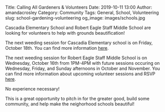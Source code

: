 Title: Calling All Gardeners & Volunteers 
Date: 2019-10-11 13:00
Author: amandacrosley
Category: Community
Tags: General, School, Volunteering
slug: school-gardening-volunteering
og_image: images/schools.jpg

Cascadia Elementary School and Robert Eagle Staff Middle School are looking for volunteers to help with grounds beautification!

The next weeding session for Cascadia Elementary school is on Friday, October 18th. You can find more information [here](https://cascadiapta.org/2019/10/01/calling-all-gardeners-and-gardener-wanna-bes/).

The next weeding session for Robert Eagle Staff Middle School is on Wednesday, October 16th from 1PM-4PM with future sessions occuring on Wednesday, Friday, and Sunday afternoons in October and November. You can find more information about upcoming volunteer sessions and RSVP [here](https://www.signupgenius.com/go/8050845afa92cabf49-resms).

No experience necessary!

This is a great opportunity to pitch in for the greater good, build some community, and help make the neighorhood schools beautiful!
